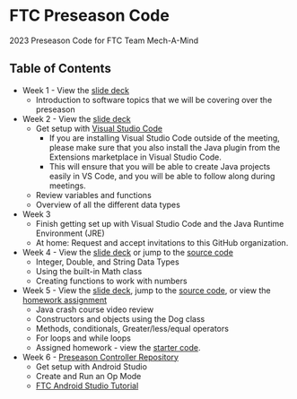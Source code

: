 # FTC Preseason Code

2023 Preseason Code for FTC Team Mech-A-Mind

## Table of Contents

- Week 1 - View the [slide deck](https://docs.google.com/presentation/d/1QfNDr9x5BeEUDjIt7QGF6Rs5zm911kqF-PtNiDliYdo/edit?usp=sharing)
  - Introduction to software topics that we will be covering over the preseason
- Week 2 - View the [slide deck](https://docs.google.com/presentation/d/1KB4D2F3mH-i5nOnRobVA0rzkrYq8DlHgGHkIc017OFk/edit?usp=sharing)
  - Get setup with [Visual Studio Code](https://code.visualstudio.com/download)
    - If you are installing Visual Studio Code outside of the meeting, please make sure that you also install the Java plugin from the Extensions marketplace in Visual Studio Code.
    - This will ensure that you will be able to create Java projects easily in VS Code, and you will be able to follow along during meetings.
  - Review variables and functions
  - Overview of all the different data types
- Week 3
  - Finish getting set up with Visual Studio Code and the Java Runtime Environment (JRE)
  - At home: Request and accept invitations to this GitHub organization.
- Week 4 - View the [slide deck](https://docs.google.com/presentation/d/1e9itmYeGhvFd5GAmDtI6j2ZiMRcQsltC3zLCzV6J850/edit?usp=sharing) or jump to the [source code](https://github.com/ftc-mech-a-mind/preseason-2023/tree/master/src/week4)
  - Integer, Double, and String Data Types
  - Using the built-in Math class
  - Creating functions to work with numbers
- Week 5 - View the [slide deck](https://docs.google.com/presentation/d/15BhDc68wlTPyZEOH92Jtjrx_89rtcMmD6gK-2lV8g5M/edit?usp=sharing), jump to the [source code](https://github.com/ftc-mech-a-mind/preseason-2023/tree/master/src/week5), or view the [homework assignment](https://docs.google.com/document/d/1GbHiVFphP-D7n42kyax3jMznaSIivktZM0YKPr8N95M/edit?usp=sharing)
  - Java crash course video review
  - Constructors and objects using the Dog class
  - Methods, conditionals, Greater/less/equal operators
  - For loops and while loops
  - Assigned homework - view the [starter code](https://github.com/FTC-Mech-A-Mind/week5-startercode).
- Week 6 - [Preseason Controller Repository](https://github.com/FTC-Mech-A-Mind/preseason-controller)
  - Get setup with Android Studio
  - Create and Run an Op Mode
  - [FTC Android Studio Tutorial](https://ftc-docs.firstinspires.org/en/latest/programming_resources/android_studio_java/Android-Studio-Tutorial.html)

